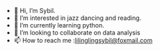 - 👋 Hi, I’m Sybil.
- 👀 I’m interested in jazz dancing and reading.
- 🌱 I’m currently learning python.
- 💞️ I’m looking to collaborate on data analysis
- 📫 How to reach me :lilinglingsybil@foxmail.com

<!---
lll903305160/lll903305160 is a ✨ special ✨ repository because its `README.md` (this file) appears on your GitHub profile.
You can click the Preview link to take a look at your changes.
--->
